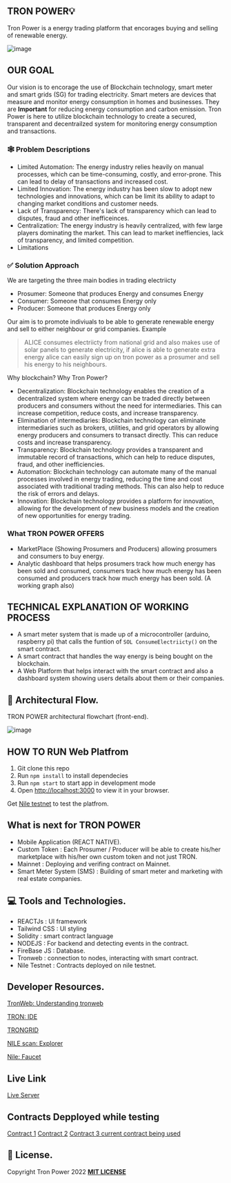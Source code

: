 ## TRON POWER💡

Tron Power is a energy trading platform that encorages buying and selling of renewable energy.

![image](https://gateway.pinata.cloud/ipfs/QmZby1gWAKWdkGJcaWFE83ZGTBTQCLDTdQZah5QRzFrGGN?_gl=1*cncir5*rs_ga*YWJkOGNiNjUtYjFjNy00YjMwLWE0YTktMTMzNjYzM2IzYTJh*rs_ga_5RMPXG14TE*MTY4MTA5MTk0NC41LjAuMTY4MTA5MTk0NC42MC4wLjA.)

## OUR GOAL

Our vision is to encorage the use of Blockchain technology, smart meter and smart grids (SG) for trading electricity.
Smart meters are devices that measure and monitor energy consumption in homes and businesses. They are **Important** for reducing energy consumption and carbon emission.
Tron Power is here to utilize blockchain technology to create a secured, transparent and decentrailzed system for monitoring energy consumption and transactions.

### 🕸 Problem Descriptions

- Limited Automation: The energy industry relies heavily on manual processes, which can be time-consuming, costly, and error-prone. This can lead to delay of transactions and increased cost.
- Limited Innovation: The energy industry has been slow to adopt new technologies and innovations, which can be limit its ability to adapt to changing market conditions and customer needs.
- Lack of Transparency: There's lack of transparency which can lead to disputes, fraud and other inefficeinces.
- Centralization: The energy industry is heavily centralized, with few large players dominating the market. This can lead to market ineffiencies, lack of transparency, and limited competition.
- Limitations

### ✅ Solution Approach

We are targeting the three main bodies in trading electriicty

- Prosumer: Someone that produces Energy and consumes Energy
- Consumer: Someone that consumes Energy only
- Producer: Someone that produces Energy only

Our aim is to promote indiviuals to be able to generate renewable energy and sell to either neighbour or grid companies.
Example

> ALICE consumes electriicty from national grid and also makes use of solar panels to generate electricity, if alice is able to generate extra energy alice can easily sign up on tron power as a prosumer and sell his energy to his neighbours.

Why blockchain? Why Tron Power?

- Decentralization: Blockchain technology enables the creation of a decentralized system where energy can be traded directly between producers and consumers without the need for intermediaries. This can increase competition, reduce costs, and increase transparency.
- Elimination of intermediaries: Blockchain technology can eliminate intermediaries such as brokers, utilities, and grid operators by allowing energy producers and consumers to transact directly. This can reduce costs and increase transparency.
- Transparency: Blockchain technology provides a transparent and immutable record of transactions, which can help to reduce disputes, fraud, and other inefficiencies.
- Automation: Blockchain technology can automate many of the manual processes involved in energy trading, reducing the time and cost associated with traditional trading methods. This can also help to reduce the risk of errors and delays.
- Innovation: Blockchain technology provides a platform for innovation, allowing for the development of new business models and the creation of new opportunities for energy trading.

### What TRON POWER OFFERS

- MarketPlace (Showing Prosumers and Producers) allowing prosumers and consumers to buy energy.
- Analytic dashboard that helps prosumers track how much energy has been sold and consumed, consumers track how much energy has been consumed and producers track how much energy has been sold. (A working graph also)

## TECHNICAL EXPLANATION OF WORKING PROCESS

- A smart meter system that is made up of a microcontroller (arduino, raspberry pi) that calls the funtion of `SOL ConsumeElectriicty()` on the smart contract.
- A smart contract that handles the way energy is being bought on the blockchain.
- A Web Platform that helps interact with the smart contract and also a dashboard system showing users details about them or their companies.

## 🌊 Architectural Flow.

TRON POWER architectural flowchart (front-end).

![image](https://gateway.pinata.cloud/ipfs/QmRPXGnQQnVGrujViKBLfaxfzNb4jzveZFchwKeFc3EHEr?_gl=1*1ms4gc5*rs_ga*YWJkOGNiNjUtYjFjNy00YjMwLWE0YTktMTMzNjYzM2IzYTJh*rs_ga_5RMPXG14TE*MTY4MTA5MTk0NC41LjAuMTY4MTA5MTk0NC42MC4wLjA.)

## HOW TO RUN Web Platfrom

1. Git clone this repo
2. Run `npm install` to install dependecies
3. Run `npm start` to start app in development mode
4. Open [http://localhost:3000](http://localhost:3000) to view it in your browser.

Get [Nile testnet](https://nileex.io/join/getJoinPage) to test the platfrom.

## What is next for TRON POWER

- Mobile Application (REACT NATIVE).
- Custom Token : Each Prosumer / Producer will be able to create his/her marketplace with his/her own custom token and not just TRON.
- Mainnet : Deploying and verifing contract on Mainnet.
- Smart Meter System (SMS) : Building of smart meter and marketing with real estate companies.

## 💻 Tools and Technologies.

- REACTJs : UI framework
- Tailwind CSS : UI styling
- Solidity : smart contract language
- NODEJS : For backend and detecting events in the contract.
- FireBase JS : Database.
- Tronweb : connection to nodes, interacting with smart contract.
- Nile Testnet : Contracts deployed on nile testnet.

## Developer Resources.

[TronWeb: Understanding tronweb](https://developers.tron.network/reference/json-rpc-api-overview)

[TRON: IDE](https://www.tronide.io/)

[TRONGRID](https://www.trongrid.io/)

[NILE scan: Explorer](https://nile.tronscan.org/)

[Nile: Faucet](https://nileex.io/join/getJoinPage)

## Live Link

[Live Server](https://tronpowerserver.onrender.com)

## Contracts Depployed while testing

[Contract 1](https://nile.tronscan.org/#/contract/TEiVdSGEt3cyCyZqREwTCDQoGRqAKpRqGF)
[Contract 2](https://nile.tronscan.org/#/contract/TG5h3ZKFk3QpBTrdvmjqfPpMvyFejuDzvD)
[Contract 3 current contract being used](https://nile.tronscan.org/#/contract/TYuNs7TZEGavhaVwBPfjzDSYC6sGjuXk7Q)

## 🪪 License.

Copyright Tron Power 2022 [**MIT LICENSE**](/LICENSE)

